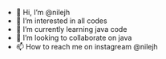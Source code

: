 - 👋 Hi, I’m @nilejh
- 👀 I’m interested in all codes
- 🌱 I’m currently learning java code
- 💞️ I’m looking to collaborate on java
- 📫 How to reach me on instagream @nilejh

<!---
nilejh/nilejh is a ✨ special ✨ repository because its `README.md` (this file) appears on your GitHub profile.
You can click the Preview link to take a look at your changes.
--->
